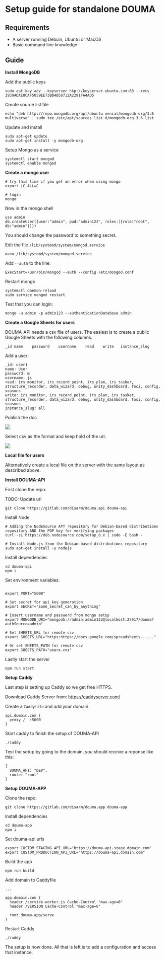 # Setup guide for standalone DOUMA

## Requirements

- A server running Debian, Ubuntu or MacOS
- Basic command line knowledge


## Guide

**Install MongoDB**

Add the public keys
```
sudo apt-key adv --keyserver hkp://keyserver.ubuntu.com:80 --recv 2930ADAE8CAF5059EE73BB4B58712A2291FA4AD5
```

Create source list file
```
echo "deb http://repo.mongodb.org/apt/ubuntu xenial/mongodb-org/3.6 multiverse" | sudo tee /etc/apt/sources.list.d/mongodb-org-3.6.list
```

Update and install
```
sudo apt-get update
sudo apt-get install -y mongodb-org
```

Setup Mongo as a service
```
systemctl start mongod
systemctl enable mongod
```

**Create a mongo user**
```
# try this line if you get an error when using mongo
export LC_ALL=C

# login
mongo
```

Now in the mongo shell
```
use admin
db.createUser({user:"admin", pwd:"admin123", roles:[{role:"root", db:"admin"}]})
```

You should change the password to something secret.

Edit the file `/lib/systemd/system/mongod.service`

```
nano /lib/systemd/system/mongod.service
```

Add  `--auth` to the line:

```
ExecStart=/usr/bin/mongod --auth --config /etc/mongod.conf
```

Restart mongo

```
systemctl daemon-reload
sudo service mongod restart
```

Test that you can login:

```
mongo -u admin -p admin123 --authenticationDatabase admin
```

**Create a Google Sheets for users**

DOUMA-API needs a csv file of users. The easiest is to create a public Google Sheets with the following columns:

```
_id	name	password	username	read	write	instance_slug
```

Add a user:

```
_id: user1	
name: User	
password: m	
username: js	
read: irs_monitor, irs_record_point, irs_plan, irs_tasker, structure_recorder, data_wizard, debug, unity_dashboard, foci, config, seasons	
write: irs_monitor, irs_record_point, irs_plan, irs_tasker, structure_recorder, data_wizard, debug, unity_dashboard, foci, config, seasons	
instance_slug: all
```

Publish the doc

![](imgs/sheets_1.png)

Select csv as the format and keep hold of the url.

![](imgs/sheets_2.png)

**Local file for users**

Alternatively create a local file on the server with the same layout as described above.


**Install DOUMA-API**

First clone the repo:

TODO: Update url
```
git clone https://gitlab.com/disarm/douma.api douma-api
```

Install Node
```
# Adding the NodeSource APT repository for Debian-based distributions repository AND the PGP key for verifying packages
curl -sL https://deb.nodesource.com/setup_8.x | sudo -E bash -

# Install Node.js from the Debian-based distributions repository
sudo apt-get install -y nodejs
```

Install dependencies

```
cd douma-api
npm i 
```

Set environment variables:
```

export PORT="5000"

# Set secret for api_key generation
export SECRET="some_secret_can_by_anything"

# Insert username and password from mongo setup
export MONGODB_URI="mongodb://admin:admin123@localhost:27017/douma?authSource=admin"

# Set SHEETS_URL for remote csv
export SHEETS_URL="https:https://docs.google.com/spreadsheets......"

# Or set SHEETS_PATH for remote csv
export SHEETS_PATH="users.cvs"
```


Lastly start the server

```
npm run start
```

**Setup Caddy**

Last step is setting up Caddy so we get free HTTPS. 


Download Caddy Server from: https://caddyserver.com/

Create a `Caddyfile` and add your domain.

```
api.domain.com {
  proxy /  :5000
}
```


Start caddy to finish the setup of DOUMA-API
```
./caddy
```

Test the setup by going to the domain, you should receive a reponse like this: 

```
{
  DOUMA_API: "DEV",
  route: "root"
}
```

**Setup DOUMA-APP**

Clone the repo: 

```
git clone https://gitlab.com/disarm/douma.app douma-app
```

Install dependencies

```
cd douma-app
npm i
```

Set douma-api urls

```
export CUSTOM_STAGING_API_URL="https://douma-api-stage.domain.com"
export CUSTOM_PRODUCTION_API_URL="https://douma-api.domain.com"
```

Build the app

```
npm run build
```

Add domain to Caddyfile

```
...

app.domain.com {
  header /service-worker.js Cache-Control "max-age=0"
  header /VERSION Cache-Control "max-age=0"

  root douma-app/serve
}
```

Restart Caddy

```
./caddy
```

The setup is now done. All that is left is to add a configuration and access that instance.

